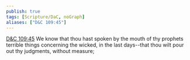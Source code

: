 ```yaml
---
publish: true
tags: [Scripture/DaC, noGraph]
aliases: ["D&C 109:45"]
---
```

[D&C 109:45](https://churchofjesuschrist.org/study/scriptures/dc-testament/dc/109?lang=eng&id=p45#p45) We know that thou hast spoken by the mouth of thy prophets terrible things concerning the wicked, in the last days--that thou wilt pour out thy judgments, without measure;
